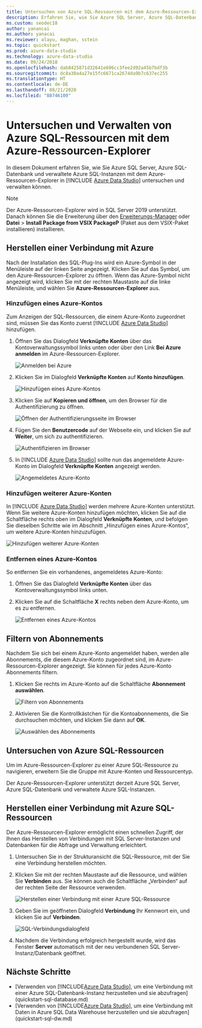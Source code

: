 ```yaml
---
title: Untersuchen von Azure SQL-Ressourcen mit dem Azure-Ressourcen-Explorer
description: Erfahren Sie, wie Sie Azure SQL Server, Azure SQL-Datenbank und verwaltete Azure SQL-Instanzen mit dem Azure-Ressourcen-Explorer untersuchen und verwalten können.
ms.custom: seodec18
author: yanancai
ms.author: yanacai
ms.reviewer: alayu, maghan, sstein
ms.topic: quickstart
ms.prod: azure-data-studio
ms.technology: azure-data-studio
ms.date: 09/24/2018
ms.openlocfilehash: dab8425871d32641e696cc3fee2d92a45b7bdf3b
ms.sourcegitcommit: dc8a30a4a27e15fc6671ca2674da9b7c637ec255
ms.translationtype: HT
ms.contentlocale: de-DE
ms.lasthandoff: 08/21/2020
ms.locfileid: "88746100"
---
```

# <a name="explore-and-manage-azure-sql-resources-with-azure-resource-explorer"></a>Untersuchen und Verwalten von Azure SQL-Ressourcen mit dem Azure-Ressourcen-Explorer

In diesem Dokument erfahren Sie, wie Sie Azure SQL Server, Azure SQL-Datenbank und verwaltete Azure SQL-Instanzen mit dem Azure-Ressourcen-Explorer in [!INCLUDE [Azure Data Studio](../includes/name-sos-short.md)] untersuchen und verwalten können.

>[!NOTE]
>Der Azure-Ressourcen-Explorer wird in SQL Server 2019 unterstützt. Danach können Sie die Erweiterung über den [Erweiterungs-Manager](extensions.md) oder **Datei** > **Install Package from VSIX PackageP** (Paket aus dem VSIX-Paket installieren) installieren.

## <a name="connect-to-azure"></a>Herstellen einer Verbindung mit Azure

Nach der Installation des SQL-Plug-Ins wird ein Azure-Symbol in der Menüleiste auf der linken Seite angezeigt. Klicken Sie auf das Symbol, um den Azure-Ressourcen-Explorer zu öffnen. Wenn das Azure-Symbol nicht angezeigt wird, klicken Sie mit der rechten Maustaste auf die linke Menüleiste, und wählen Sie **Azure-Ressourcen-Explorer** aus.

### <a name="add-an-azure-account"></a>Hinzufügen eines Azure-Kontos

Zum Anzeigen der SQL-Ressourcen, die einem Azure-Konto zugeordnet sind, müssen Sie das Konto zuerst [!INCLUDE [Azure Data Studio](../includes/name-sos-short.md)] hinzufügen.

1. Öffnen Sie das Dialogfeld **Verknüpfte Konten** über das Kontoverwaltungssymbol links unten oder über den Link **Bei Azure anmelden** im Azure-Ressourcen-Explorer.

    ![Anmelden bei Azure](media/azure-resource-explorer/sign-in-to-azure.png)

2. Klicken Sie im Dialogfeld **Verknüpfte Konten** auf **Konto hinzufügen**.

    ![Hinzufügen eines Azure-Kontos](media/azure-resource-explorer/add-an-azure-account.png)

3. Klicken Sie auf **Kopieren und öffnen**, um den Browser für die Authentifizierung zu öffnen.

    ![Öffnen der Authentifizierungsseite im Browser](media/azure-resource-explorer/open-authentication-in-browser.png)

4. Fügen Sie den **Benutzercode** auf der Webseite ein, und klicken Sie auf **Weiter**, um sich zu authentifizieren.

    ![Authentifizieren im Browser](media/azure-resource-explorer/authenticate-in-browser.png)

5. In [!INCLUDE [Azure Data Studio](../includes/name-sos-short.md)] sollte nun das angemeldete Azure-Konto im Dialogfeld **Verknüpfte Konten** angezeigt werden.

    ![Angemeldetes Azure-Konto](media/azure-resource-explorer/signed-in-azure-account.png)

### <a name="add-more-azure-accounts"></a>Hinzufügen weiterer Azure-Konten

In [!INCLUDE [Azure Data Studio](../includes/name-sos-short.md)] werden mehrere Azure-Konten unterstützt. Wenn Sie weitere Azure-Konten hinzufügen möchten, klicken Sie auf die Schaltfläche rechts oben im Dialogfeld **Verknüpfte Konten**, und befolgen Sie dieselben Schritte wie im Abschnitt „Hinzufügen eines Azure-Kontos“, um weitere Azure-Konten hinzuzufügen.

![Hinzufügen weiterer Azure-Konten](media/azure-resource-explorer/add-more-azure-account.png)

### <a name="remove-an-azure-account"></a>Entfernen eines Azure-Kontos

So entfernen Sie ein vorhandenes, angemeldetes Azure-Konto:

1. Öffnen Sie das Dialogfeld **Verknüpfte Konten** über das Kontoverwaltungssymbol links unten.
2. Klicken Sie auf die Schaltfläche **X** rechts neben dem Azure-Konto, um es zu entfernen.

    ![Entfernen eines Azure-Kontos](media/azure-resource-explorer/remove-azure-account.png)

## <a name="filter-subscription"></a>Filtern von Abonnements

Nachdem Sie sich bei einem Azure-Konto angemeldet haben, werden alle Abonnements, die diesem Azure-Konto zugeordnet sind, im Azure-Ressourcen-Explorer angezeigt. Sie können für jedes Azure-Konto Abonnements filtern.

1. Klicken Sie rechts im Azure-Konto auf die Schaltfläche **Abonnement auswählen**.

   ![Filtern von Abonnements](media/azure-resource-explorer/filter-subscription.png)

2. Aktivieren Sie die Kontrollkästchen für die Kontoabonnements, die Sie durchsuchen möchten, und klicken Sie dann auf **OK**.

   ![Auswählen des Abonnements](media/azure-resource-explorer/select-subscription.png)

## <a name="explore-azure-sql-resources"></a>Untersuchen von Azure SQL-Ressourcen

Um im Azure-Ressourcen-Explorer zu einer Azure SQL-Ressource zu navigieren, erweitern Sie die Gruppe mit Azure-Konten und Ressourcentyp.

Der Azure-Ressourcen-Explorer unterstützt derzeit Azure SQL Server, Azure SQL-Datenbank und verwaltete Azure SQL-Instanzen.

## <a name="connect-to-azure-sql-resources"></a>Herstellen einer Verbindung mit Azure SQL-Ressourcen

Der Azure-Ressourcen-Explorer ermöglicht einen schnellen Zugriff, der Ihnen das Herstellen von Verbindungen mit SQL Server-Instanzen und Datenbanken für die Abfrage und Verwaltung erleichtert.

1. Untersuchen Sie in der Strukturansicht die SQL-Ressource, mit der Sie eine Verbindung herstellen möchten.
2. Klicken Sie mit der rechten Maustaste auf die Ressource, und wählen Sie **Verbinden** aus. Sie können auch die Schaltfläche „Verbinden“ auf der rechten Seite der Ressource verwenden.

   ![Herstellen einer Verbindung mit einer Azure SQL-Ressource](media/azure-resource-explorer/connect-to-azure-sql-resource.png)

3. Geben Sie im geöffneten Dialogfeld **Verbindung** Ihr Kennwort ein, und klicken Sie auf **Verbinden**.

   ![SQL-Verbindungsdialogfeld](media/azure-resource-explorer/sql-connection-dialog.png)
4. Nachdem die Verbindung erfolgreich hergestellt wurde, wird das Fenster **Server** automatisch mit der neu verbundenen SQL Server-Instanz/Datenbank geöffnet.

## <a name="next-steps"></a>Nächste Schritte

- [Verwenden von [!INCLUDE[Azure Data Studio](../includes/name-sos-short.md)], um eine Verbindung mit einer Azure SQL-Datenbank-Instanz herzustellen und sie abzufragen](quickstart-sql-database.md)
- [Verwenden von [!INCLUDE[Azure Data Studio](../includes/name-sos-short.md)], um eine Verbindung mit Daten in Azure SQL Data Warehouse herzustellen und sie abzufragen](quickstart-sql-dw.md)